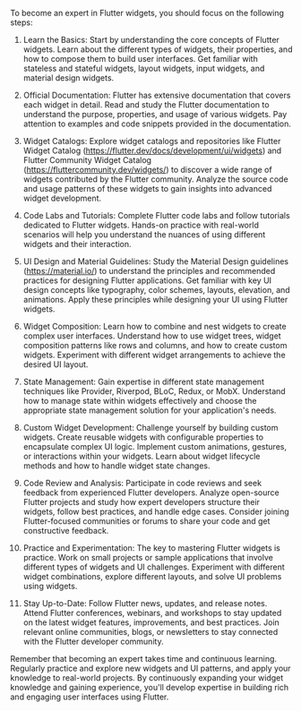 To become an expert in Flutter widgets, you should focus on the following steps:

1. Learn the Basics: Start by understanding the core concepts of Flutter widgets. Learn about the different types of widgets, their properties, and how to compose them to build user interfaces. Get familiar with stateless and stateful widgets, layout widgets, input widgets, and material design widgets.

2. Official Documentation: Flutter has extensive documentation that covers each widget in detail. Read and study the Flutter documentation to understand the purpose, properties, and usage of various widgets. Pay attention to examples and code snippets provided in the documentation.

3. Widget Catalogs: Explore widget catalogs and repositories like Flutter Widget Catalog (https://flutter.dev/docs/development/ui/widgets) and Flutter Community Widget Catalog (https://fluttercommunity.dev/widgets/) to discover a wide range of widgets contributed by the Flutter community. Analyze the source code and usage patterns of these widgets to gain insights into advanced widget development.

4. Code Labs and Tutorials: Complete Flutter code labs and follow tutorials dedicated to Flutter widgets. Hands-on practice with real-world scenarios will help you understand the nuances of using different widgets and their interaction.

5. UI Design and Material Guidelines: Study the Material Design guidelines (https://material.io/) to understand the principles and recommended practices for designing Flutter applications. Get familiar with key UI design concepts like typography, color schemes, layouts, elevation, and animations. Apply these principles while designing your UI using Flutter widgets.

6. Widget Composition: Learn how to combine and nest widgets to create complex user interfaces. Understand how to use widget trees, widget composition patterns like rows and columns, and how to create custom widgets. Experiment with different widget arrangements to achieve the desired UI layout.

7. State Management: Gain expertise in different state management techniques like Provider, Riverpod, BLoC, Redux, or MobX. Understand how to manage state within widgets effectively and choose the appropriate state management solution for your application's needs.

8. Custom Widget Development: Challenge yourself by building custom widgets. Create reusable widgets with configurable properties to encapsulate complex UI logic. Implement custom animations, gestures, or interactions within your widgets. Learn about widget lifecycle methods and how to handle widget state changes.

9. Code Review and Analysis: Participate in code reviews and seek feedback from experienced Flutter developers. Analyze open-source Flutter projects and study how expert developers structure their widgets, follow best practices, and handle edge cases. Consider joining Flutter-focused communities or forums to share your code and get constructive feedback.

10. Practice and Experimentation: The key to mastering Flutter widgets is practice. Work on small projects or sample applications that involve different types of widgets and UI challenges. Experiment with different widget combinations, explore different layouts, and solve UI problems using widgets.

11. Stay Up-to-Date: Follow Flutter news, updates, and release notes. Attend Flutter conferences, webinars, and workshops to stay updated on the latest widget features, improvements, and best practices. Join relevant online communities, blogs, or newsletters to stay connected with the Flutter developer community.

Remember that becoming an expert takes time and continuous learning. Regularly practice and explore new widgets and UI patterns, and apply your knowledge to real-world projects. By continuously expanding your widget knowledge and gaining experience, you'll develop expertise in building rich and engaging user interfaces using Flutter.
